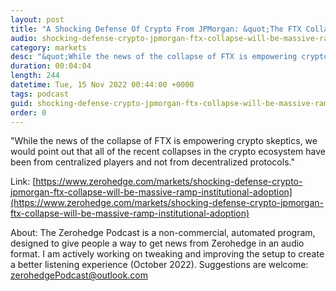 ```yaml
---
layout: post
title: "A Shocking Defense Of Crypto From JPMorgan: &quot;The FTX Collapse Will Be A Massive Ramp For Institutional Adoption&quot; "
audio: shocking-defense-crypto-jpmorgan-ftx-collapse-will-be-massive-ramp-institutional-adoption-1
category: markets
desc: "&quot;While the news of the collapse of FTX is empowering crypto skeptics, we would point out that all of the recent collapses in the crypto ecosystem have been from centralized players and not from decentralized protocols.&quot;"
duration: 00:04:04
length: 244
datetime: Tue, 15 Nov 2022 00:44:00 +0000
tags: podcast
guid: shocking-defense-crypto-jpmorgan-ftx-collapse-will-be-massive-ramp-institutional-adoption-0
order: 0
---
```

&quot;While the news of the collapse of FTX is empowering crypto skeptics, we would point out that all of the recent collapses in the crypto ecosystem have been from centralized players and not from decentralized protocols.&quot;

Link: [https://www.zerohedge.com/markets/shocking-defense-crypto-jpmorgan-ftx-collapse-will-be-massive-ramp-institutional-adoption](https://www.zerohedge.com/markets/shocking-defense-crypto-jpmorgan-ftx-collapse-will-be-massive-ramp-institutional-adoption)

About: The Zerohedge Podcast is a non-commercial, automated program, designed to give people a way to get news from Zerohedge in an audio format.  I am actively working on tweaking and improving the setup to create a better listening experience (October 2022).  Suggestions are welcome: [zerohedgePodcast@outlook.com](mailto:zerohedgePodcast@outlook.com)